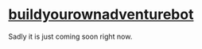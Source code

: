 # [buildyourownadventurebot](https://github.com/rhildred/buildyourownadventurebot)

Sadly it is just coming soon right now.
